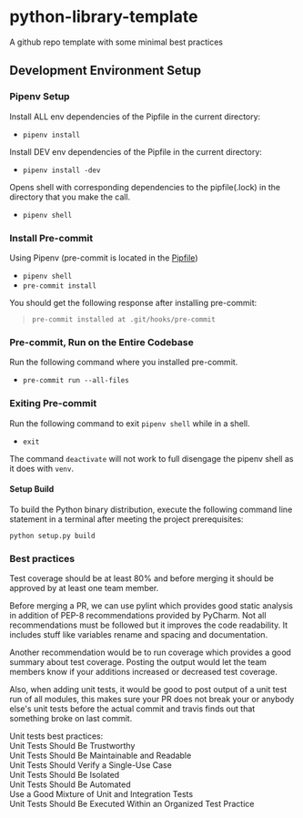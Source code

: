 # python-library-template

A github repo template with some minimal best practices


## Development Environment Setup

### Pipenv Setup

Install ALL env dependencies of the Pipfile in the current directory:
* `pipenv install`

Install DEV env dependencies of the Pipfile in the current directory:
* `pipenv install -dev`

Opens shell with corresponding dependencies to the pipfile(.lock) in the directory that you make the call.
* `pipenv shell`


### Install Pre-commit

Using Pipenv (pre-commit is located in the [Pipfile](./Pipfile))
* `pipenv shell`
* `pre-commit install`

You should get the following response after installing pre-commit:

>`pre-commit installed at .git/hooks/pre-commit`

### Pre-commit, Run on the Entire Codebase

Run the following command where you installed pre-commit.
* `pre-commit run --all-files`

### Exiting Pre-commit

Run the following command to exit `pipenv shell` while in a shell.
* `exit`

The command `deactivate` will not work to full disengage the pipenv shell as it does with `venv`.



#### Setup Build

To build the Python binary distribution, execute the following command line statement
in a terminal after meeting the project prerequisites:

`python setup.py build`

### Best practices

Test coverage should be at least 80% and before merging it should be approved by at least one team member.

Before merging a PR, we can use pylint which provides good static analysis in addition of PEP-8 recommendations provided by PyCharm. Not all recommendations must be followed but it improves the code readability. It includes stuff like variables rename and spacing and documentation.

Another recommendation would be to run coverage which provides a good summary about test coverage. Posting the output would let the team members know if your additions increased or decreased test coverage.

Also, when adding unit tests, it would be good to post output of a unit test run of all modules, this makes sure your PR does not break your or anybody else's unit tests before the actual commit and travis finds out that something broke on last commit.

Unit tests best practices:\
  Unit Tests Should Be Trustworthy\
  Unit Tests Should Be Maintainable and Readable\
  Unit Tests Should Verify a Single-Use Case\
  Unit Tests Should Be Isolated\
  Unit Tests Should Be Automated\
  Use a Good Mixture of Unit and Integration Tests\
  Unit Tests Should Be Executed Within an Organized Test Practice
